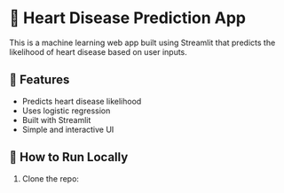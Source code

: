 # 💓 Heart Disease Prediction App

This is a machine learning web app built using Streamlit that predicts the likelihood of heart disease based on user inputs.

## 🚀 Features
- Predicts heart disease likelihood
- Uses logistic regression
- Built with Streamlit
- Simple and interactive UI

## 🧪 How to Run Locally

1. Clone the repo:

